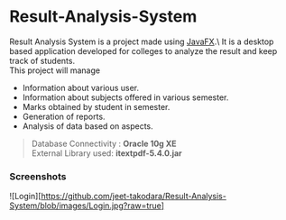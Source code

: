 # Result-Analysis-System
Result Analysis System is a project made using [JavaFX](https://en.wikipedia.org/wiki/JavaFX#:~:text=JavaFX%20is%20a%20software%20platform,included%20for%20the%20foreseeable%20future.).\
It is a desktop based application developed for colleges to analyze the result and keep track of students.\
This project will manage

- Information about various user.
- Information about subjects offered in various semester.
- Marks obtained by student in semester.
- Generation of reports.
- Analysis of data based on aspects.

> Database Connectivity : **Oracle 10g XE**\
> External Library used: **itextpdf-5.4.0.jar**

### Screenshots
![Login][https://github.com/jeet-takodara/Result-Analysis-System/blob/images/Login.jpg?raw=true]
